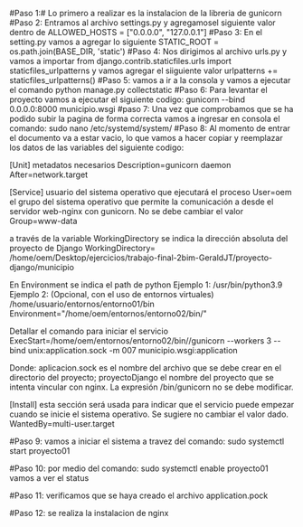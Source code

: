 #Paso 1:#
Lo primero a realizar es la instalacion de la libreria de gunicorn 
#Paso 2: 
Entramos al archivo settings.py y agregamosel siguiente valor dentro de ALLOWED_HOSTS = ["0.0.0.0", "127.0.0.1"] 
#Paso 3:
En el setting.py vamos a agregar lo siguiente STATIC_ROOT = os.path.join(BASE_DIR, 'static') 
#Paso 4:
Nos dirigimos al archivo urls.py y vamos a importar from django.contrib.staticfiles.urls import staticfiles_urlpatterns y vamos agregar el siiguiente valor urlpatterns += staticfiles_urlpatterns() 
#Paso 5: 
vamos a ir a la consola y vamos a ejecutar el comando python manage.py collectstatic 
#Paso 6:
Para levantar el proyecto vamos a ejecutar el siguiente codigo: gunicorn --bind 0.0.0.0:8000 municipio.wsgi
#paso 7:
Una vez que comprobamos que se ha podido subir la pagina de forma correcta vamos a ingresar en consola el comando: sudo nano /etc/systemd/system/
#Paso 8: 
Al momento de entrar el documento va a estar vacio, lo que vamos a hacer copiar y reemplazar los datos de las variables del siguiente codigo:

[Unit]
 metadatos necesarios
Description=gunicorn daemon
After=network.target

[Service]
 usuario del sistema operativo que ejecutará el proceso
User=oem
 el grupo del sistema operativo que permite la comunicación a desde el servidor web-nginx con gunicorn. No se debe cambiar el valor
Group=www-data

 a través de la variable WorkingDirectory se indica la dirección absoluta del proyecto de Django
WorkingDirectory= /home/oem/Desktop/ejercicios/trabajo-final-2bim-GeraldJT/proyecto-django/municipio

 En Environment se indica el path de python
 Ejemplo 1: /usr/bin/python3.9
 Ejemplo 2: (Opcional, con el uso de entornos virtuales) /home/usuario/entornos/entorno01/bin
Environment="/home/oem/entornos/entorno02/bin/"

 Detallar el comando para iniciar el servicio
ExecStart=/home/oem/entornos/entorno02/bin//gunicorn --workers 3 --bind unix:application.sock -m 007 municipio.wsgi:application

 Donde: aplicacion.sock es el nombre del archivo que se debe crear en el directorio del proyecto; proyectoDjango el nombre del proyecto que se intenta vincular con nginx.
 La expresión /bin/gunicorn no se debe modificar.

[Install]
 esta sección será usada para indicar que el servicio puede empezar cuando se inicie el sistema operativo. Se sugiere no cambiar el valor dado.
WantedBy=multi-user.target

#Paso 9:
vamos a iniciar el sistema a travez del comando: sudo systemctl start proyecto01

#Paso 10:
por medio del comando: sudo systemctl enable proyecto01 vamos a ver el status

#Paso 11:
verificamos que se haya creado el archivo application.pock

#Paso 12: se realiza la instalacion de nginx
